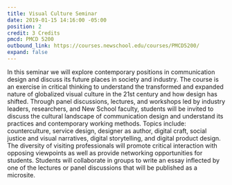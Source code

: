 ```yaml
---
title: Visual Culture Seminar
date: 2019-01-15 14:16:00 -05:00
position: 2
credit: 3 Credits
pmcd: PMCD 5200
outbound_link: https://courses.newschool.edu/courses/PMCD5200/
expand: false
---
```


In this seminar we will explore contemporary positions in communication design and discuss its future places in society and industry. The course is an exercise in critical thinking to understand the transformed and expanded nature of globalized visual culture in the 21st century and how design has shifted. Through panel discussions, lectures, and workshops led by industry leaders, researchers, and New School faculty, students will be invited to discuss the cultural landscape of communication design and understand its practices and contemporary working methods. Topics include: counterculture, service design, designer as author, digital craft, social justice and visual narratives, digital storytelling, and digital product design. The diversity of visiting professionals will promote critical interaction with opposing viewpoints as well as provide networking opportunities for students. Students will collaborate in groups to write an essay inflected by one of the lectures or panel discussions that will be published as a microsite.
